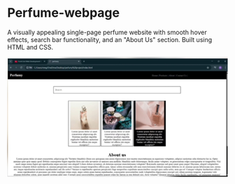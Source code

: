 # Perfume-webpage
A visually appealing single-page perfume website with smooth hover effects, search bar functionality, and an "About Us" section. Built using HTML and CSS.


[![Watch Demo](preview.jpg)](https://drive.google.com/file/d/1IrjcOBF9S_KYsWbW9vsAhmJCk9t2Nacs/view?usp=drivesdk)



